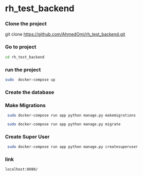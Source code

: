 # rh_test_backend
### Clone the project
git clone https://github.com/AhmedOmi/rh_test_backend.git

### Go to project
```bash
cd rh_test_backend  
```

### run the project
```bash
sudo  docker-compose up  
```

### Create the database
### Make Migrations
```bash
 sudo docker-compose run app python manage.py makemigrations
```
```bash
 sudo docker-compose run app python manage.py migrate
```

### Create Super User
```bash
 sudo docker-compose run app python manage.py createsuperuser
```

### link
```bash
localhost:8080/
```